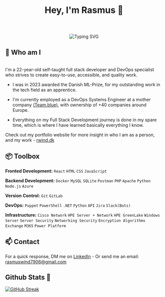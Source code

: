 # <p align="center"> Hey, I'm Rasmus 👋 </p>
<br>

<p align="center"> <img src="https://readme-typing-svg.demolab.com?font=Fira+Code&pause=1000&color=40CF8E&random=false&width=435&lines=Full+Stack+Web+Developer.;DevOps+Specialist.;Self+Taught." alt="Typing SVG" /></a> </p>



## 🙌 Who am I
<br>
I'm a 22-year-old self-taught full stack developer and DevOps specialist who strives to create easy-to-use, accessible, and quality work.

 - I was in 2023 awarded the Danish ML-Prize, for my outstanding work in the tech field as an apprentice.

 - I'm currently employed as a DevOps Systems Engineer at a mother company [(Team.blue)](Team.blue), with ownership of +40 companies around Europe.

 - Everything on my Full Stack Development journey is done in my spare time, which is where I have learned basically everything I know.

Check out my portfolio website for more insight in who I am as a person, and my work - [rwind.dk](http://rwind.dk)

## 📦 Toolbox
 
 **Fronted Development:** `React` `HTML` `CSS` `JavaScript`

 **Backend Development:** `Docker` `MySQL` `SQLite` `Postman` `PHP` `Apache` `Python` `Node.js` `Azure` </p>

 **Version Control:** `Git` `GitLab`

 **DevOps:** `Puppet` `PowerShell` `.NET` `Python` `API` `Jira` `Slack(Bots)`

 **Infrastructure:** `Cisco Network` `HPE Server + Network` `HPE GreenLake` `Windows Server` `Server Security` `Networking Security` `Encryption Algorithms` `Exchange` `M365` `Power Platform`


## 📫 Contact

 For a quick response, DM me on [LinkedIn](https://www.linkedin.com/in/rasmus-wind/) - Or send me an email: rasmuswind7906@gmail.com

## Github Stats 💙

[![GitHub Streak](https://streak-stats.demolab.com/?user=rasmuswind-ai)](https://git.io/streak-stats)

